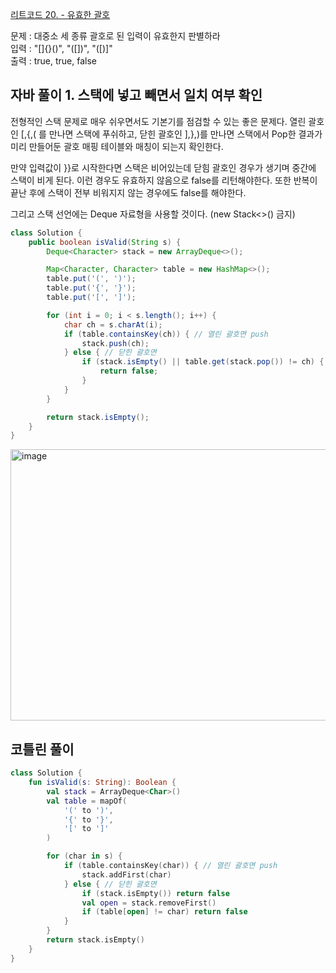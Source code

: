 [리트코드 20. - 유효한 괄호](https://leetcode.com/problems/best-time-to-buy-and-sell-stock/)

문제 : 대중소 세 종류 괄호로 된 입력이 유효한지 판별하라 <br>
입력 : "[]{}()", "([])", "([)]" <br>
출력 : true, true, false <br>
 
## 자바 풀이 1. 스택에 넣고 빼면서 일치 여부 확인

전형적인 스택 문제로 매우 쉬우면서도 기본기를 점검할 수 있는 좋은 문제다.
열린 괄호인 [,{,( 를 만나면 스택에 푸쉬하고, 닫힌 괄호인 ],},)를 만나면 스택에서 Pop한 결과가
미리 만들어둔 괄호 매핑 테이블와 매칭이 되는지 확인한다.

만약 입력값이 }}로 시작한다면 스택은 비어있는데 닫힘 괄호인 경우가 생기며 중간에 스택이 비게 된다.
이런 경우도 유효하지 않음으로 false를 리턴해야한다.
또한 반복이 끝난 후에 스택이 전부 비워지지 않는 경우에도 false를 해야한다.

그리고 스택 선언에는 Deque 자료형을 사용할 것이다. (new Stack<>() 금지)

```java
class Solution {
    public boolean isValid(String s) {
        Deque<Character> stack = new ArrayDeque<>();

        Map<Character, Character> table = new HashMap<>();
        table.put('(', ')');
        table.put('{', '}');
        table.put('[', ']');

        for (int i = 0; i < s.length(); i++) {
            char ch = s.charAt(i);
            if (table.containsKey(ch)) { // 열린 괄호면 push
                stack.push(ch);
            } else { // 닫힌 괄호면
                if (stack.isEmpty() || table.get(stack.pop()) != ch) {
                    return false;
                }
            }
        }

        return stack.isEmpty();
    }
}
```

<img width="681" height="434" alt="image" src="https://github.com/user-attachments/assets/5bbbacfa-5928-4365-ac98-da197ae14b1b" />

## 코틀린 풀이

```kotlin
class Solution {
    fun isValid(s: String): Boolean {
        val stack = ArrayDeque<Char>()
        val table = mapOf(
            '(' to ')',
            '{' to '}',
            '[' to ']'
        )

        for (char in s) {
            if (table.containsKey(char)) { // 열린 괄호면 push
                stack.addFirst(char)
            } else { // 닫힌 괄호면
                if (stack.isEmpty()) return false
                val open = stack.removeFirst()
                if (table[open] != char) return false
            }
        }
        return stack.isEmpty()
    }
}
```


